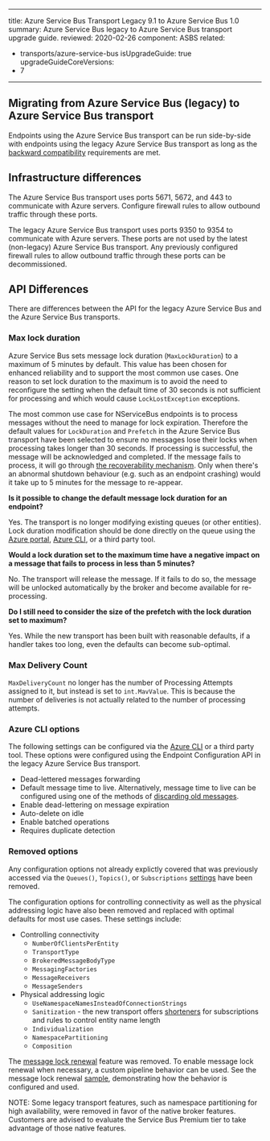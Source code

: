 ---
title: Azure Service Bus Transport Legacy 9.1 to Azure Service Bus 1.0
summary: Azure Service Bus legacy to Azure Service Bus transport upgrade guide.
reviewed: 2020-02-26
component: ASBS
related:
 - transports/azure-service-bus
isUpgradeGuide: true
upgradeGuideCoreVersions:
 - 7
 ---

## Migrating from Azure Service Bus (legacy) to Azure Service Bus transport

Endpoints using the Azure Service Bus transport can be run side-by-side with endpoints using the legacy Azure Service Bus transport as long as the [backward compatibility](/transports/azure-service-bus/compatibility.md) requirements are met.

## Infrastructure differences

The Azure Service Bus transport uses ports 5671, 5672, and 443 to communicate with Azure servers. Configure firewall rules to allow outbound traffic through these ports.

The legacy Azure Service Bus transport uses ports 9350 to 9354 to communicate with Azure servers. These ports are not used by the latest (non-legacy) Azure Service Bus transport. Any previously configured firewall rules to allow outbound traffic through these ports can be decommissioned.

## API Differences

There are differences between the API for the legacy Azure Service Bus and the Azure Service Bus transports.

### Max lock duration

Azure Service Bus sets message lock duration (`MaxLockDuration`) to a maximum of 5 minutes by default. This value has been chosen for enhanced reliability and to support the most common use cases. One reason to set lock duration to the maximum is to avoid the need to reconfigure the setting when the default time of 30 seconds is not sufficient for processing and which would cause `LockLostException` exceptions. 

The most common use case for NServiceBus endpoints is to process messages without the need to manage for lock expiration. Therefore the default values for `LockDuration` and `Prefetch` in the Azure Service Bus transport have been selected to ensure no messages lose their locks when processing takes longer than 30 seconds. If processing is successful, the message will be acknowledged and completed. If the message fails to process, it will go through [the recoverability mechanism](/nservicebus/recoverability/). Only when there's an abnormal shutdown behaviour (e.g. such as an endpoint crashing) would it take up to 5 minutes for the message to re-appear.

**Is it possible to change the default message lock duration for an endpoint?**

Yes. The transport is no longer modifying existing queues (or other entities). Lock duration modification should be done directly on the queue using the [Azure portal](https://portal.azure.com/), [Azure CLI](https://docs.microsoft.com/en-us/cli/azure/servicebus/queue?view=azure-cli-latest#az-servicebus-queue-update), or a third party tool.

**Would a lock duration set to the maximum time have a negative impact on a message that fails to process in less than 5 minutes?**

No. The transport will release the message. If it fails to do so, the message will be unlocked automatically by the broker and become available for re-processing.

**Do I still need to consider the size of the prefetch with the lock duration set to maximum?**

Yes. While the new transport has been built with reasonable defaults, if a handler takes too long, even the defaults can become sub-optimal.

### Max Delivery Count

`MaxDeliveryCount` no longer has the number of Processing Attempts assigned to it, but instead is set to `int.MavValue`. This is because the number of deliveries is not actually related to the number of processing attempts.

### Azure CLI options

The following settings can be configured via the [Azure CLI](https://docs.microsoft.com/en-us/cli/azure/servicebus/queue?view=azure-cli-latest#az-servicebus-queue-update) or a third party tool. These options were configured using the Endpoint Configuration API in the legacy Azure Service Bus transport.

* Dead-lettered messages forwarding
* Default message time to live. Alternatively, message time to live can be configured using one of the methods of [discarding old messages](/nservicebus/messaging/discard-old-messages.md).
* Enable dead-lettering on message expiration
* Auto-delete on idle
* Enable batched operations
* Requires duplicate detection

### Removed options

Any configuration options not already explictly covered that was previously accessed via the `Queues()`, `Topics()`, or `Subscriptions` [settings](/transports/azure-service-bus/legacy/configuration/full.md#controlling-entities) have been removed.

The configuration options for controlling connectivity as well as the physical addressing logic have also been removed and replaced with optimal defaults for most use cases. These settings include:

* Controlling connectivity
  * `NumberOfClientsPerEntity`
  * `TransportType`
  * `BrokeredMessageBodyType`
  * `MessagingFactories`
  * `MessageReceivers`
  * `MessageSenders`
* Physical addressing logic
  * `UseNamespaceNamesInsteadOfConnectionStrings`
  * `Sanitization` - the new transport offers [shorteners](/transports/azure-service-bus/configuration.md#entity-creation) for subscriptions and rules to control entity name length
  * `Individualization`
  * `NamespacePartitioning`
  * `Composition`

The [message lock renewal](/transports/azure-service-bus/legacy/message-lock-renewal.md) feature was removed. To enable message lock renewal when necessary, a custom pipeline behavior can be used. See the message lock renewal [sample](/samples/azure-service-bus-netstandard/lock-renewal), demonstrating how the behavior is configured and used.

NOTE: Some legacy transport features, such as namespace partitioning for high availability, were removed in favor of the native broker features. Customers are advised to evaluate the Service Bus Premium tier to take advantage of those native features.
